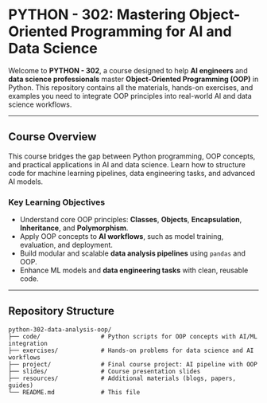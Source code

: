 # **PYTHON - 302: Mastering Object-Oriented Programming for AI and Data Science**

Welcome to **PYTHON - 302**, a course designed to help **AI engineers** and **data science professionals** master **Object-Oriented Programming (OOP)** in Python. This repository contains all the materials, hands-on exercises, and examples you need to integrate OOP principles into real-world AI and data science workflows.

---

## **Course Overview**
This course bridges the gap between Python programming, OOP concepts, and practical applications in AI and data science. Learn how to structure code for machine learning pipelines, data engineering tasks, and advanced AI models.

### **Key Learning Objectives**
- Understand core OOP principles: **Classes**, **Objects**, **Encapsulation**, **Inheritance**, and **Polymorphism**.
- Apply OOP concepts to **AI workflows**, such as model training, evaluation, and deployment.
- Build modular and scalable **data analysis pipelines** using `pandas` and OOP.
- Enhance ML models and **data engineering tasks** with clean, reusable code.

---

## **Repository Structure**
```plaintext
python-302-data-analysis-oop/
├── code/                 # Python scripts for OOP concepts with AI/ML integration
├── exercises/            # Hands-on problems for data science and AI workflows
├── project/              # Final course project: AI pipeline with OOP
├── slides/               # Course presentation slides
├── resources/            # Additional materials (blogs, papers, guides)
└── README.md             # This file
